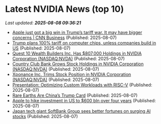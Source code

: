 # Latest NVIDIA News (top 10)
_Last updated: **2025-08-08 09:36:21**_

- [Apple just got a big win in Trump’s tariff war. It may have bigger concerns | CNN Business](https://www.cnn.com/2025/08/07/tech/trump-india-tariffs-apple-iphone-ai) (Published: 2025-08-07)
- [Trump plans 100% tariff on computer chips, unless companies build in US](https://www.wishtv.com/news/business/trump-plans-100-tariff-on-computer-chips-unless-companies-build-in-us/) (Published: 2025-08-07)
- [Quest 10 Wealth Builders Inc. Has $807,000 Holdings in NVIDIA Corporation (NASDAQ:NVDA)](https://www.etfdailynews.com/2025/08/07/quest-10-wealth-builders-inc-has-807000-holdings-in-nvidia-corporation-nasdaqnvda/) (Published: 2025-08-07)
- [Country Club Bank Grows Stock Holdings in NVIDIA Corporation (NASDAQ:NVDA)](https://www.etfdailynews.com/2025/08/07/country-club-bank-grows-stock-holdings-in-nvidia-corporation-nasdaqnvda/) (Published: 2025-08-07)
- [Xponance Inc. Trims Stock Position in NVIDIA Corporation (NASDAQ:NVDA)](https://www.etfdailynews.com/2025/08/07/xponance-inc-trims-stock-position-in-nvidia-corporation-nasdaqnvda/) (Published: 2025-08-07)
- [Presentation: Optimizing Custom Workloads with RISC-V](https://www.infoq.com/presentations/risk-v-workloads/) (Published: 2025-08-07)
- [Rare Earths Are China’s Trump Card](https://www.project-syndicate.org/commentary/china-rare-earths-trump-card-in-trumps-trade-war-by-angela-huyue-zhang-2025-08) (Published: 2025-08-07)
- [Apple to hike investment in US to $600 bln over four years](https://www.hurriyetdailynews.com/apple-to-hike-investment-in-us-to-600-bln-over-four-years-212273) (Published: 2025-08-07)
- [Japan tech giant SoftBank Group sees better fortunes on surging AI stocks](https://financialpost.com/pmn/japan-tech-giant-softbank-group-sees-better-fortunes-on-surging-ai-stocks) (Published: 2025-08-07)
